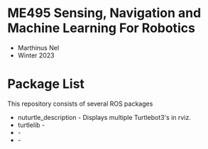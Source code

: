 # ME495 Sensing, Navigation and Machine Learning For Robotics
* Marthinus Nel
* Winter 2023
# Package List
This repository consists of several ROS packages
- nuturtle_description - Displays multiple Turtlebot3's in rviz.
- turtlelib - <one sentence description>
- <PACKAGE1> - <one sentence description>
- <PACKAGE1> - <one sentence description>
